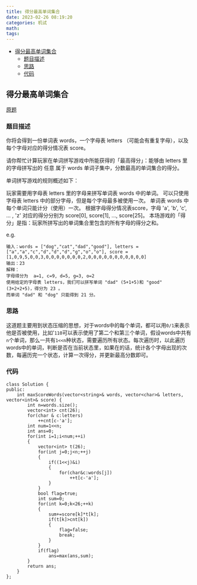 ```yaml
---
title: 得分最高单词集合
date: 2023-02-26 08:19:20
categories: 机试
math:
tags:
---
```

<!-- TOC -->

- [得分最高单词集合](#得分最高单词集合)
    - [题目描述](#题目描述)
    - [思路](#思路)
    - [代码](#代码)

<!-- /TOC -->
## 得分最高单词集合
[原题](https://leetcode.cn/problems/maximum-score-words-formed-by-letters/description/)
### 题目描述
你将会得到一份单词表 words，一个字母表 letters （可能会有重复字母），以及每个字母对应的得分情况表 score。

请你帮忙计算玩家在单词拼写游戏中所能获得的「最高得分」：能够由 letters 里的字母拼写出的 任意 属于 words 单词子集中，分数最高的单词集合的得分。

单词拼写游戏的规则概述如下：

玩家需要用字母表 letters 里的字母来拼写单词表 words 中的单词。
可以只使用字母表 letters 中的部分字母，但是每个字母最多被使用一次。
单词表 words 中每个单词只能计分（使用）一次。
根据字母得分情况表score，字母 'a', 'b', 'c', ... , 'z' 对应的得分分别为 score[0], score[1], ..., score[25]。
本场游戏的「得分」是指：玩家所拼写出的单词集合里包含的所有字母的得分之和。

e.g.
```
输入：words = ["dog","cat","dad","good"], letters = ["a","a","c","d","d","d","g","o","o"], score = [1,0,9,5,0,0,3,0,0,0,0,0,0,0,2,0,0,0,0,0,0,0,0,0,0,0]
输出：23
解释：
字母得分为  a=1, c=9, d=5, g=3, o=2
使用给定的字母表 letters，我们可以拼写单词 "dad" (5+1+5)和 "good" (3+2+2+5)，得分为 23 。
而单词 "dad" 和 "dog" 只能得到 21 分。
```
### 思路
这道题主要用到状态压缩的思想，对于words中的每个单词，都可以用`0/1`来表示他是否被使用，比如'`110`可以表示使用了第二个和第三个单词，假设words中共有`n`个单词，那么一共有`1<<n`种状态，需要遍历所有状态。每次遍历时，以此遍历words中的单词，判断是否在当前状态里，如果在的话，统计各个字母出现的次数，每遍历完一个状态，计算一次得分，并更新最高分数即可。
### 代码
```
class Solution {
public:
    int maxScoreWords(vector<string>& words, vector<char>& letters, vector<int>& score) {
        int n=words.size();
        vector<int> cnt(26);
        for(char & c:letters)
            ++cnt[c-'a'];
        int num=1<<n;
        int ans=0;
        for(int i=1;i<num;++i)
        {
            vector<int> t(26);
            for(int j=0;j<n;++j)
            {
                if((1<<j)&i)
                {
                    for(char&c:words[j])
                        ++t[c-'a'];
                }
            }
            bool flag=true;
            int sum=0;
            for(int k=0;k<26;++k)
            {
                sum+=score[k]*t[k];
                if(t[k]>cnt[k])
                {
                    flag=false;
                    break;
                }
            }
            if(flag)
                ans=max(ans,sum);
        }
        return ans;
    }
};
```